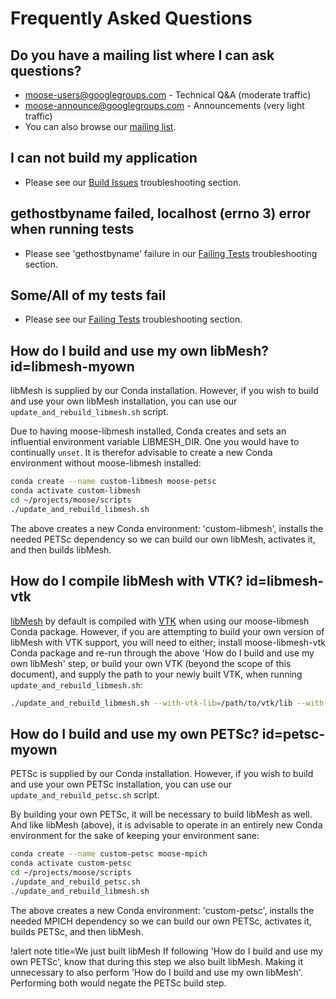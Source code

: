 # Frequently Asked Questions

## Do you have a mailing list where I can ask questions?

- moose-users@googlegroups.com - Technical Q&A (moderate traffic)
- moose-announce@googlegroups.com - Announcements (very light traffic)
- You can also browse our [mailing list](https://groups.google.com/forum/#!forum/moose-users).

## I can not build my application

- Please see our [Build Issues](help/troubleshooting.md#buildissues) troubleshooting section.

## gethostbyname failed, localhost (errno 3) error when running tests

- Please see 'gethostbyname' failure in our [Failing Tests](help/troubleshooting.md#failingtests) troubleshooting section.

## Some/All of my tests fail

- Please see our [Failing Tests](help/troubleshooting.md#failingtests) troubleshooting section.

## How do I build and use my own libMesh? id=libmesh-myown

libMesh is supplied by our Conda installation. However, if you wish to build and use your own libMesh installation, you can use our
`update_and_rebuild_libmesh.sh` script.

Due to having moose-libmesh installed, Conda creates and sets an influential environment variable LIBMESH_DIR. One you would have to continually `unset`. It is therefor advisable to create a new Conda environment without moose-libmesh installed:

```bash
conda create --name custom-libmesh moose-petsc
conda activate custom-libmesh
cd ~/projects/moose/scripts
./update_and_rebuild_libmesh.sh
```

The above creates a new Conda environment: 'custom-libmesh', installs the needed PETSc dependency so we can build our own libMesh, activates it, and then builds libMesh.

## How do I compile libMesh with VTK? id=libmesh-vtk

[libMesh] by default is compiled with [VTK] when using our moose-libmesh Conda package. However, if you are attempting to build your own version of libMesh with VTK support, you will need to either; install moose-libmesh-vtk Conda package and re-run through the above 'How do I build and use my own libMesh' step, or build your own VTK (beyond the scope of this document), and supply the path to your newly built VTK, when running `update_and_rebuild_libmesh.sh`:

```bash
./update_and_rebuild_libmesh.sh --with-vtk-lib=/path/to/vtk/lib --with-vtk-include=/path/to/vtk/include
```

## How do I build and use my own PETSc? id=petsc-myown

PETSc is supplied by our Conda installation. However, if you wish to build and use your own PETSc installation, you can use our
`update_and_rebuild_petsc.sh` script.

By building your own PETSc, it will be necessary to build libMesh as well. And like libMesh (above), it is advisable to operate in an entirely new Conda environment for the sake of keeping your environment sane:

```bash
conda create --name custom-petsc moose-mpich
conda activate custom-petsc
cd ~/projects/moose/scripts
./update_and_rebuild_petsc.sh
./update_and_rebuild_libmesh.sh
```

The above creates a new Conda environment: 'custom-petsc', installs the needed MPICH dependency so we can build our own PETSc, activates it, builds PETSc, and then libMesh.

!alert note title=We just built libMesh
If following 'How do I build and use my own PETSc', know that during this step we also built libMesh. Making it unnecessary to also perform 'How do I build and use my own libMesh'. Performing both would negate the PETSc build step.


[libMesh]: http://libmesh.github.io/

[VTK]: https://vtk.org
